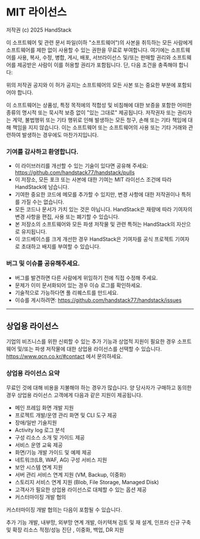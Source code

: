 # MIT 라이선스

저작권 (c) 2025 HandStack

이 소프트웨어 및 관련 문서 파일(이하 "소프트웨어")의 사본을 취득하는 모든 사람에게 소프트웨어를 제한 없이 사용할 수 있는 권한을 무료로 부여합니다. 여기에는 소프트웨어를 사용, 복사, 수정, 병합, 게시, 배포, 서브라이선스 및/또는 판매할 권리와 소프트웨어를 제공받은 사람이 이를 허용할 권리가 포함됩니다. 단, 다음 조건을 충족해야 합니다:

위의 저작권 공지와 이 허가 공지는 소프트웨어의 모든 사본 또는 중요한 부분에 포함되어야 합니다.

이 소프트웨어는 상품성, 특정 목적에의 적합성 및 비침해에 대한 보증을 포함한 어떠한 종류의 명시적 또는 묵시적 보증 없이 "있는 그대로" 제공됩니다. 저작권자 또는 권리자는 계약, 불법행위 또는 기타 행위로 인해 발생하는 모든 청구, 손해 또는 기타 책임에 대해 책임을 지지 않습니다. 이는 소프트웨어 또는 소프트웨어의 사용 또는 기타 거래와 관련하여 발생하는 경우에도 마찬가지입니다.

### 기여를 감사하고 환영합니다.

* 이 라이브러리를 개선할 수 있는 기술이 있다면 공유해 주세요: https://github.com/handstack77/handstack/pulls
* 이 저장소, 모든 포크 또는 사본에 대한 기여는 MIT 라이선스 조건에 따라 HandStack에 남습니다.
* 기여한 중요한 코드에 메모를 추가할 수 있지만, 변경 사항에 대한 저작권이나 특허를 가질 수는 없습니다.
* 모든 코드나 문서가 가치 있는 것은 아닙니다. HandStack은 재량에 따라 기여자의 변경 사항을 편집, 사용 또는 폐기할 수 있습니다.
* 본 저장소의 소프트웨어와 모든 파생 저작물 및 관련 특허는 HandStack의 자산으로 유지됩니다.
* 이 코드베이스를 크게 개선한 경우 HandStack은 기여자를 공식 프로젝트 기여자로 초대하고 배지를 부여할 수 있습니다.

### 버그 및 이슈를 공유해주세요.

* 버그를 발견하면 다른 사람에게 위임하기 전에 직접 수정해 주세요.
* 문제가 이미 문서화되어 있는 경우 이슈 로그를 확인하세요.
* 기술적으로 가능하다면 풀 리퀘스트를 만드세요.
* 이슈를 게시하려면: https://github.com/handstack77/handstack/issues

---

## 상업용 라이선스

기업의 비즈니스를 위한 신뢰할 수 있는 추가 기능과 상업적 지원이 필요한 경우 소프트웨어 및/또는 파생 저작물에 대한 상업용 라이선스를 선택할 수 있습니다.
https://www.qcn.co.kr/#contact 에서 문의하세요.

### 상업용 라이선스 요약

무료인 것에 대해 비용을 지불해야 하는 경우가 많습니다. 양 당사자가 구매하고 동의한 경우 상업용 라이선스 고객에게 다음과 같은 지원이 제공됩니다.

* 메인 프레임 화면 개발 지원
* 프로젝트 개발/운영 관리 화면 및 CLI 도구 제공 
* 장애/일반 기술지원
* Activity log 로그 분석
* 구성 리소스 소개 및 가이드 제공
* 서비스 운영 교육 제공
* 화면/기능  개발 가이드 및 예제 제공
* 네트워크(LB, WAF, AG) 구성 서비스 지원
* 보안 시스템 연계 지원
* 서버 관리 서비스 연계 지원 (VM, Backup, 이중화)
* 스토리지 서비스 연계 지원 (Blob, File Storage, Managed Disk)
* 고객사가 필요한 상업용 라이선스로 대체할 수 있는 옵션 제공
* 커스터마이징 개발 협의

커스터마이징 개발 협의는 다음이 포함될 수 있습니다.

추가 기능 개발, 내부망, 외부망 연계 개발, 아키텍쳐 검토 및 재 설계, 인프라 신규 구축 및 확장 리소스 적정/성능 진단 , 이중화, 백업, DR 지원	
